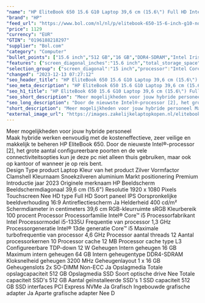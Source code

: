 ```yaml
---
"name": "HP EliteBook 650 15.6 G10 Laptop 39,6 cm (15.6\") Full HD Intel® Core™ i5 i5-1335U 16 GB DDR4-SDRAM 512 GB SSD Wi-Fi 6E (802.11ax) Windows 11 Pro Zilver"
"brand": "HP"
"feed_url": "https://www.bol.com/nl/nl/p/elitebook-650-15-6-inch-g10-notebook-pc-wolf-pro-security-edition-15-6-windows-11-pro-intel-core-i5-16gb-ram-512gb-ssd-fhd/9300000149930564"
"price": 1129
"currency": "EUR"
"GTIN": "0196188218297"
"supplier": "Bol.com"
"category": "Computer"
"bullet_points": ["15.6 inch","512 GB","16 GB","DDR4-SDRAM","Intel Iris Xe Graphics","Windows"]
"features": {"screen_diagonal_inches":"15.6 inch","total_storage_space":"512 GB","memory_size":"16 GB","memory_type":"DDR4-SDRAM","graphics_card":"Intel Iris Xe Graphics","operating_system":"Windows"}
"selection_group": {"screen_diagonal":"15 inch","processor":"Intel Core i5","changed_price_past_3_days":false,"product_family":"Elitebook"}
"changed": "2023-12-13 07:27:12"
"seo_header_title": "HP EliteBook 650 15.6 G10 Laptop 39,6 cm (15.6\") Full HD Intel® Core™ i5 i5-1335U 16 GB DDR4-SDRAM 512 GB SSD Wi-Fi 6E (802.11ax) Windows 11 Pro Zilver"
"seo_meta_description": "HP EliteBook 650 15.6 G10 Laptop 39,6 cm (15.6\") Full HD Intel® Core™ i5 i5-1335U 16 GB DDR4-SDRAM 512 GB SSD Wi-Fi 6E (802.11ax) Windows 11 Pro Zilver"
"seo_h1_title": "HP EliteBook 650 15.6 G10 Laptop 39,6 cm (15.6\") Full HD Intel® Core™ i5 i5-1335U 16 GB DDR4-SDRAM 512 GB SSD Wi-Fi 6E (802.11ax) Windows 11 Pro Zilver"
"seo_short_description": "Meer mogelijkheden voor jouw hybride personeel <br />Maak hybride werken eenvoudig met de kosteneffectieve, zeer veilige en makkelijk te beheren HP EliteBook 650."
"seo_long_description": "Door de nieuwste Intel®-processor [2], het grote aantal configureerbare poorten en de vele connectiviteitsopties kun je deze pc niet alleen thuis gebruiken, maar ook op kantoor of wanneer je op reis bent. <br /> Design Type product Laptop Kleur van het product Zilver Vormfactor Clamshell Kleurnaam Snoekzilveren aluminium Markt positionering Premium Introductie jaar 2023 Originele merknaam HP Beeldscherm Beeldschermdiagonaal 39,6 cm (15. 6\") Resolutie 1920 x 1080 Pixels Touchscreen Nee HD type Full HD Soort paneel IPS Oorspronkelijke beeldverhouding 16:9 Antireflectiescherm Ja Helderheid 400 cd/m² Schermdiameter in centimeters 39,6 cm RGB-kleurruimte sRGB Kleurbereik 100 procent Processor Processorfamilie Intel® Core™ i5 Processorfabrikant Intel Processormodel i5-1335U Frequentie van processor 1,3 GHz Processorgeneratie Intel® 13de generatie Core™ i5 Maximale turbofrequentie van processor 4,6 GHz Processor aantal threads 12 Aantal processorkernen 10 Processor cache 12 MB Processor cache type L3 Configureerbare TDP-down 12 W Geheugen Intern geheugen 16 GB Maximum intern geheugen 64 GB Intern geheugentype DDR4-SDRAM Kloksnelheid geheugen 3200 MHz Geheugenlayout 1 x 16 GB Geheugenslots 2x SO-DIMM Non-ECC Ja Opslagmedia Totale opslagcapaciteit 512 GB Opslagmedia SSD Soort optische drive Nee Totale capaciteit SSD's 512 GB Aantal geïnstalleerde SSD's 1 SSD capaciteit 512 GB SSD interfaces PCI Express NVMe Ja Grafisch Ingebouwde grafische adapter Ja Aparte grafische adapter Nee D"
"short_description": "Meer mogelijkheden voor jouw hybride personeel Maak hybride werken eenvoudig met de kosteneffectieve, zeer veilige en makkelijk te beheren HP EliteBook 650. Door de nieuwste Intel®-processor [2], het grote aantal configureerbare poorten en de vele connectiviteitsopties kun je deze pc niet alleen thuis gebruiken, maar ook op kantoor of wanneer je op reis bent. Design Type product Laptop Kleur van het product Zilver Vormfactor Clamshell Kleurnaam Snoekzilveren aluminium Markt positionering Premium Introductie jaar 2023 Originele merknaam HP Beeldscherm Beeldschermdiagonaal 39,6 cm (15.6\") Resolutie 1920 x 1080 Pixels Touchscreen Nee HD type Full HD Soort paneel IPS Oorspronkelijke beeldverhouding 16:9 Antireflectiescherm Ja Helderheid 400 cd/m² Schermdiameter in centimeters 39,6 cm RGB-kleurruimte sRGB Kleurbereik 100 procent Processor Processorfamilie Intel® Core™ i5 Processorfabrikant Intel Processormodel i5-1335U Frequentie van processor 1,3 GHz Processorgeneratie Intel® 13de generatie Core™ i5 Maximale turbofrequentie van processor 4,6 GHz Processor aantal threads 12 Aantal processorkernen 10 Processor cache 12 MB Processor cache type L3 Configureerbare TDP-down 12 W Geheugen Intern geheugen 16 GB Maximum intern geheugen 64 GB Intern geheugentype DDR4-SDRAM Kloksnelheid geheugen 3200 MHz Geheugenlayout 1 x 16 GB Geheugenslots 2x SO-DIMM Non-ECC Ja Opslagmedia Totale opslagcapaciteit 512 GB Opslagmedia SSD Soort optische drive Nee Totale capaciteit SSD's 512 GB Aantal geïnstalleerde SSD's 1 SSD capaciteit 512 GB SSD interfaces PCI Express NVMe Ja Grafisch Ingebouwde grafische adapter Ja Aparte grafische adapter Nee D"
"external_image_url": "https://images.zakelijkelaptopkopen.nl/elitebook-650-15-6-inch-g10-notebook-pc-wolf-pro-security-edition-15-6-windows-11-pro-intel-core-i5-16gb-ram-512gb-ssd-fhd.webp"
---
```


Meer mogelijkheden voor jouw hybride personeel <br />Maak hybride werken eenvoudig met de kosteneffectieve, zeer veilige en makkelijk te beheren HP EliteBook 650. Door de nieuwste Intel®-processor [2], het grote aantal configureerbare poorten en de vele connectiviteitsopties kun je deze pc niet alleen thuis gebruiken, maar ook op kantoor of wanneer je op reis bent. <br /> Design Type product Laptop Kleur van het product Zilver Vormfactor Clamshell Kleurnaam Snoekzilveren aluminium Markt positionering Premium Introductie jaar 2023 Originele merknaam HP Beeldscherm Beeldschermdiagonaal 39,6 cm (15.6") Resolutie 1920 x 1080 Pixels Touchscreen Nee HD type Full HD Soort paneel IPS Oorspronkelijke beeldverhouding 16:9 Antireflectiescherm Ja Helderheid 400 cd/m² Schermdiameter in centimeters 39,6 cm RGB-kleurruimte sRGB Kleurbereik 100 procent Processor Processorfamilie Intel® Core™ i5 Processorfabrikant Intel Processormodel i5-1335U Frequentie van processor 1,3 GHz Processorgeneratie Intel® 13de generatie Core™ i5 Maximale turbofrequentie van processor 4,6 GHz Processor aantal threads 12 Aantal processorkernen 10 Processor cache 12 MB Processor cache type L3 Configureerbare TDP-down 12 W Geheugen Intern geheugen 16 GB Maximum intern geheugen 64 GB Intern geheugentype DDR4-SDRAM Kloksnelheid geheugen 3200 MHz Geheugenlayout 1 x 16 GB Geheugenslots 2x SO-DIMM Non-ECC Ja Opslagmedia Totale opslagcapaciteit 512 GB Opslagmedia SSD Soort optische drive Nee Totale capaciteit SSD's 512 GB Aantal geïnstalleerde SSD's 1 SSD capaciteit 512 GB SSD interfaces PCI Express NVMe Ja Grafisch Ingebouwde grafische adapter Ja Aparte grafische adapter Nee D